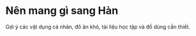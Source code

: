 # Nên mang gì sang Hàn

Gợi ý các vật dụng cá nhân, đồ ăn khô, tài liệu học tập và đồ dùng cần thiết.